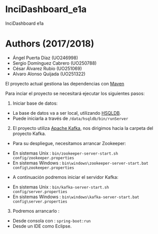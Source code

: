# InciDashboard_e1a
InciDashboard e1a

# Authors (2017/2018)
- Ángel Puerta Díaz (UO246998)
- Sergio Domínguez Cabrero (UO250788)
- César Álvarez Rubio (UO251069)
- Alvaro Alonso Quijada (UO251322)

El proyecto actual gestiona las dependencias con [Maven](https://maven.apache.org/)

Para inciar el proyecto se necesitará ejecutar los siguientes pasos:
1. Iniciar base de datos:
  * La base de datos va a ser local, utilizando [HSQLDB](http://hsqldb.org/).
  * Puede iniciarla a través de ```/data/hsqldb/bin/runServer```
2. El proyecto utiliza [Apache Kafka](https://kafka.apache.org/), nos dirigimos hacia la carpeta del proyecto Kafka.
  * Para su despliegue, necesitamos arrancar Zookeeper:
  - En sistemas Unix : ```bin/zookeeper-server-start.sh config/zookeeper.properties```
  - En sistemas Windows : ```bin\windows\zookeeper-server-start.bat config\zookeeper.properties```
  * A continuación podremos iniciar el servidor Kafka:
  - En sistemas Unix :  ```bin/kafka-server-start.sh config/server.properties ```
  - En sistemas Windows :  ``` bin\windows\kafka-server-start.bat config\server.properties ```
3. Podremos arrancarlo :
  * Desde consola con : ``` spring-boot:run ```
  * Desde un IDE como Eclipse.
  
  

